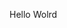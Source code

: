 Hello Wolrd





































































































































































































































































































































































































































































































































































































































































































































































































































































































































































































































































































































































































































































































































































































































































































































































































































































































































































































































































































































































































































































































































